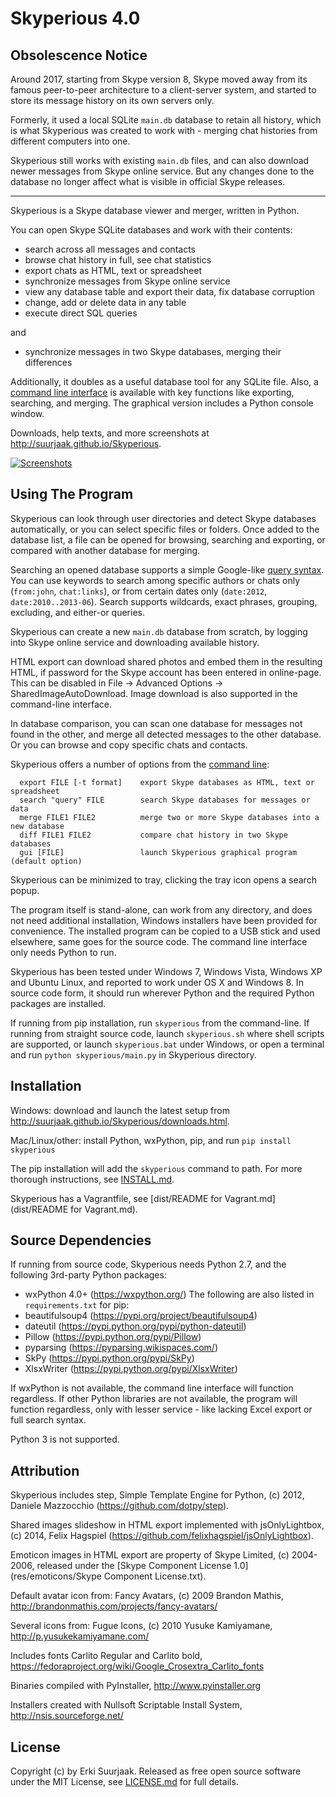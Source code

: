 Skyperious 4.0
==============


Obsolescence Notice
-------------------

Around 2017, starting from Skype version 8, Skype moved away from its famous
peer-to-peer architecture to a client-server system, and started to store 
its message history on its own servers only.

Formerly, it used a local SQLite `main.db` database to retain all history,
which is what Skyperious was created to work with - merging chat histories from
different computers into one.

Skyperious still works with existing `main.db` files, and can also download
newer messages from Skype online service. But any changes done to the database
no longer affect what is visible in official Skype releases.


---


Skyperious is a Skype database viewer and merger, written in Python.

You can open Skype SQLite databases and work with their contents:

- search across all messages and contacts
- browse chat history in full, see chat statistics
- export chats as HTML, text or spreadsheet
- synchronize messages from Skype online service
- view any database table and export their data, fix database corruption
- change, add or delete data in any table
- execute direct SQL queries

and

- synchronize messages in two Skype databases, merging their differences


Additionally, it doubles as a useful database tool for any SQLite file.
Also, a [command line interface](http://suurjaak.github.io/Skyperious/help.html#commandline)
is available with key functions like exporting, searching, and merging.
The graphical version includes a Python console window.

Downloads, help texts, and more screenshots at
http://suurjaak.github.io/Skyperious.

[![Screenshots](https://raw.github.com/suurjaak/Skyperious/gh-pages/img/th_collage.png)](https://raw.github.com/suurjaak/Skyperious/gh-pages/img/collage.png)


Using The Program
-----------------

Skyperious can look through user directories and detect Skype databases
automatically, or you can select specific files or folders.
Once added to the database list, a file can be opened for browsing, searching 
and exporting, or compared with another database for merging.

Searching an opened database supports a simple Google-like
[query syntax](http://suurjaak.github.io/Skyperious/help.html).
You can use keywords to search among specific authors or chats only
(`from:john`, `chat:links`), or from certain dates only 
(`date:2012`, `date:2010..2013-06`). Search supports 
wildcards, exact phrases, grouping, excluding, and either-or queries.

Skyperious can create a new `main.db` database from scratch,
by logging into Skype online service and downloading available history.

HTML export can download shared photos and embed them in the resulting HTML,
if password for the Skype account has been entered in online-page.
This can be disabled in File -> Advanced Options -> SharedImageAutoDownload.
Image download is also supported in the command-line interface.

In database comparison, you can scan one database for messages not found in
the other, and merge all detected messages to the other database. Or you can
browse and copy specific chats and contacts.

Skyperious offers a number of options from the
[command line](http://suurjaak.github.io/Skyperious/help.html#commandline):
```
  export FILE [-t format]    export Skype databases as HTML, text or spreadsheet
  search "query" FILE        search Skype databases for messages or data
  merge FILE1 FILE2          merge two or more Skype databases into a new database
  diff FILE1 FILE2           compare chat history in two Skype databases
  gui [FILE]                 launch Skyperious graphical program (default option)
```

Skyperious can be minimized to tray, clicking the tray icon opens 
a search popup.

The program itself is stand-alone, can work from any directory, and does not 
need additional installation, Windows installers have been provided for 
convenience. The installed program can be copied to a USB stick and used
elsewhere, same goes for the source code. The command line interface only needs
Python to run.

Skyperious has been tested under Windows 7, Windows Vista, Windows XP and
Ubuntu Linux, and reported to work under OS X and Windows 8. In source code
form, it should run wherever Python and the required Python packages are
installed.

If running from pip installation, run `skyperious` from the command-line. 
If running from straight source code, launch `skyperious.sh` where shell 
scripts are supported, or launch `skyperious.bat` under Windows, or open 
a terminal and run `python skyperious/main.py` in Skyperious directory.


Installation
------------

Windows: download and launch the latest setup from
http://suurjaak.github.io/Skyperious/downloads.html.

Mac/Linux/other: install Python, wxPython, pip, and run
`pip install skyperious`

The pip installation will add the `skyperious` command to path.
For more thorough instructions, see [INSTALL.md](INSTALL.md).

Skyperious has a Vagrantfile, see
[dist/README for Vagrant.md](dist/README for Vagrant.md).


Source Dependencies
-------------------

If running from source code, Skyperious needs Python 2.7,
and the following 3rd-party Python packages:
* wxPython 4.0+ (https://wxpython.org/)
The following are also listed in `requirements.txt` for pip:
* beautifulsoup4 (https://pypi.org/project/beautifulsoup4)
* dateutil (https://pypi.python.org/pypi/python-dateutil)
* Pillow (https://pypi.python.org/pypi/Pillow)
* pyparsing (https://pyparsing.wikispaces.com/)
* SkPy (https://pypi.python.org/pypi/SkPy)
* XlsxWriter (https://pypi.python.org/pypi/XlsxWriter)

If wxPython is not available, the command line interface will function
regardless.
If other Python libraries are not available, the program will function 
regardless, only with lesser service - like lacking Excel export or full 
search syntax.

Python 3 is not supported.


Attribution
-----------

Skyperious includes step, Simple Template Engine for Python,
(c) 2012, Daniele Mazzocchio (https://github.com/dotpy/step).

Shared images slideshow in HTML export implemented with jsOnlyLightbox, 
(c) 2014, Felix Hagspiel (https://github.com/felixhagspiel/jsOnlyLightbox).

Emoticon images in HTML export are property of Skype Limited, (c) 2004-2006,
released under the [Skype Component License 1.0](res/emoticons/Skype Component License.txt).

Default avatar icon from:
  Fancy Avatars, (c) 2009 Brandon Mathis,
  http://brandonmathis.com/projects/fancy-avatars/

Several icons from:
  Fugue Icons, (c) 2010 Yusuke Kamiyamane,
  http://p.yusukekamiyamane.com/

Includes fonts Carlito Regular and Carlito bold,
https://fedoraproject.org/wiki/Google_Crosextra_Carlito_fonts

Binaries compiled with PyInstaller, http://www.pyinstaller.org

Installers created with Nullsoft Scriptable Install System,
http://nsis.sourceforge.net/


License
-------

Copyright (c) by Erki Suurjaak.
Released as free open source software under the MIT License,
see [LICENSE.md](LICENSE.md) for full details.
